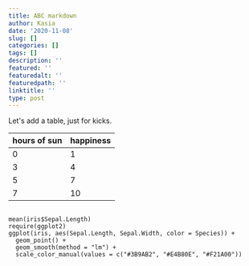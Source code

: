 ```yaml
---
title: ABC markdown
author: Kasia
date: '2020-11-08'
slug: []
categories: []
tags: []
description: ''
featured: ''
featuredalt: ''
featuredpath: ''
linktitle: ''
type: post
---
```



Let's add a table, just for kicks.

| hours of sun | happiness |
|---|---|
| 0 | 1 |
| 3 | 4 |
| 5 | 7 |
| 7 | 10 |


```{r}

mean(iris$Sepal.Length)
require(ggplot2)
ggplot(iris, aes(Sepal.Length, Sepal.Width, color = Species)) +
  geom_point() +
  geom_smooth(method = "lm") + 
  scale_color_manual(values = c("#3B9AB2", "#E4B80E", "#F21A00"))

```